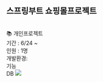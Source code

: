## 스프링부트 쇼핑몰프로젝트
<br>
📚 개인프로젝트<br>
기간 : 6/24 ~ <br>
인원 : 1명<br>
개발환경:
<br>
기능<br>
DB
<img src='https://github.com/minkyi2180/BootShop/assets/130128767/80dfd680-69f2-450d-aa82-d343425271cc', style='size=70%';>
